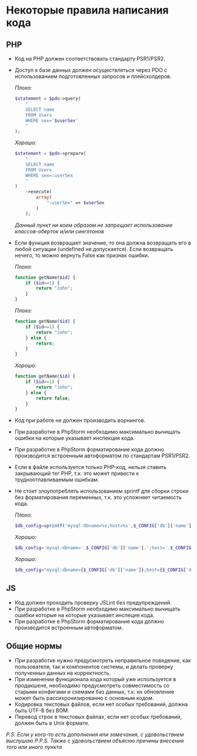 Некоторые правила написания кода
================================

PHP
---

*   Код на PHP должен соответствовать стандарту PSR1/PSR2.
*   Доступ к базе данных должен осуществляться через PDO с использованием подготовленных запросов и плейсхолдеров.

    *Плохо:*

    ```php
    $statement = $pdo->query(
        "
        SELECT name
        FROM Users
        WHERE sex='$userSex'
        "
    );
    ```

    *Хорошо:*

    ```php
    $statement = $pdo->prepare(
        "
        SELECT name
        FROM Users
        WHERE sex=:userSex
        "
    )
        ->execute(
            array(
                ":userSex" => $userSex
            )
        );
    ```

    *Данный пункт ни коем образом не запрещает использование классов-оберток и/или синглтонов*

*   Если функция возвращает значение, то она должна возвращать его в любой ситуации (undefined не допускается).
    Если возвращать нечего, то можно вернуть False как признак ошибки.

    *Плохо:*

    ```php
    function getName($id) {
        if ($id==1) {
            return "John";
        }
    }
    ```

    *Плохо:*

    ```php
    function getName($id) {
        if ($id==1) {
            return "John";
        } else {
            return;
        }
    }
    ```

    *Хорошо:*

    ```php
    function getName($id) {
        if ($id==1) {
            return "John";
        } else {
            return false;
        }
    }
    ```

*   Код при работе не должен производить ворнингов.
*   При разработке в PhpStorm необходимо максимально вычищать ошибки на которые указывает инспекция кода.
*   При разработке в PhpStorm форматирование кода должно производится встроенным автоформатом по стандартам PSR1/PSR2.
*   Если в файле используется только PHP-код, нельзя ставить закрывающий тег PHP,
    т.к. это может привести к трудноотлавливаемым ошибкам.
*   Не стоит злоупотреблять использованием sprintf для сборки строки без форматирования переменных, т.к. это усложняет читаемость кода.

    *Плохо:*

    ```php
    $db_config=sprintf('mysql:dbname=%s;host=%s',$_CONFIG['db']['name'],$_CONFIG['db']['host']);
    ```

    *Хорошо:*

    ```php
    $db_config='mysql:dbname='.$_CONFIG['db']['name'].';host='.$_CONFIG['db']['host'];
    ```

    *Хорошо:*

    ```php
    $db_config="mysql:dbname={$_CONFIG['db']['name']};host={$_CONFIG['db']['host']}";
    ```

JS
---

*   Код должен проходить проверку JSLint без предупреждений.
*   При разработке в PhpStorm необходимо максимально вычищать ошибки которые на которые указывает инспеция кода.
*   При разработке в PhpStorm форматирование кода должно производится встроенным автоформатом.

Общие нормы
-----------

*   При разработке нужно предусмотреть неправильное поведение, как пользователя, так и компонентов системы,
    и делать проверку полученных данных на корректность.
*   При изменении функционала кода который уже используется в продакшене,
    необходимо предусмотреть совместимость со старыми конфигами и схемами баз данных,
    т.к. их обновление может быть рассихронизированно с основным кодом.
*   Кодировка текстовых файлов, если нет особых требований, должна быть UTF-8 без BOM.
*   Перевод строк в текстовых файлах, если нет особых требований, должен быть в Unix формате.

*P.S. Если у кого-то есть дополнения или замечания, с удовольствием выслушаю*
*P.P.S. Также с удовольствием объясню причины внесения того или иного пункта*
